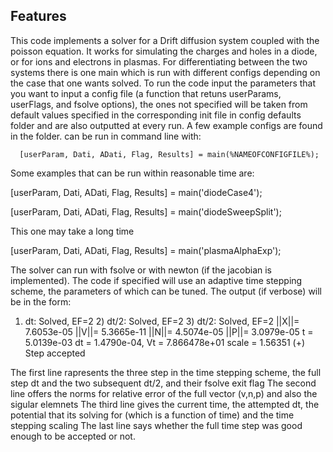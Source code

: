 ## Features
This code implements a solver for a Drift diffusion system coupled with the poisson equation.
It works for simulating the charges and holes in a diode, or for ions and electrons in plasmas.
For differentiating between the two systems there is one main which is run with different configs
depending on the case that one wants solved. 
To run the code input the parameters that you want to input a config file (a function that retuns userParams, userFlags,  and fsolve  options),
the ones not specified will be taken from default values specified in the corresponding init file in config defaults folder and are also
outputted at every run. A few example configs are found in the folder.
can be run in command line with:

      [userParam, Dati, ADati, Flag, Results] = main(%NAMEOFCONFIGFILE%);

Some examples that can be run within reasonable time are:

[userParam, Dati, ADati, Flag, Results] = main('diodeCase4');

[userParam, Dati, ADati, Flag, Results] = main('diodeSweepSplit');

This one may take a long time

[userParam, Dati, ADati, Flag, Results] = main('plasmaAlphaExp');




The solver can run with fsolve or with newton (if the jacobian is implemented). 
The code if specified will use an adaptive time stepping scheme, the parameters of which can be tuned. The output (if verbose)
will be in the form:

1) dt: Solved, EF=2	 2) dt/2: Solved, EF=2	 3) dt/2: Solved, EF=2
||X||=  7.6053e-05 	 ||V||=  5.3665e-11 	 ||N||=  4.5074e-05 	 ||P||=  3.0979e-05
  t =  5.0139e-03 	  dt =  1.4790e-04, 	 Vt = 7.866478e+01 	 scale = 1.56351
(+) Step accepted

The first line rapresents the three step in the time stepping scheme, the full step dt and the two subsequent dt/2, and their fsolve exit flag 
The second line offers the norms for relative error of the full vector (v,n,p) and also the sigular elemnets
The third line gives the current time, the attempted dt, the potential that its solving for (which is a function of time) and the time stepping scaling
The last line says whether the full time step was good enough to be accepted or not.

